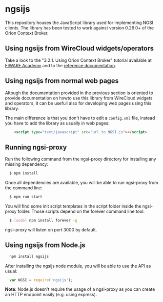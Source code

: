 ngsijs
======

This repository houses the JavaScript library used for implementing NGSI
clients. The library has been tested to work against version 0.26.0+ of the
Orion Context Broker.

Using ngsijs from WireCloud widgets/operators
---------------------------------------------

Take a look to the "3.2.1. Using Orion Context Broker" tutorial available at
[FIWARE Academy] and to the [reference documentation].

[FIWARE Academy]: http://edu.fiware.org/course/view.php?id=53#section-3
[reference documentation]: https://wirecloud.readthedocs.org/en/latest/development/ngsi_api/

Using ngsijs from normal web pages
----------------------------------

Altough the documentation provided in the previous section is oriented to
provide documentation on howto use this library from WireCloud widgets and
operators, it can be usefull also for developing web pages using this library.

The main difference is that you don't have to edit a `config.xml` file, instead
you have to add the library as usually in web pages:

```html
    <script type="text/javascript" src="url_to_NGSI.js"></script>
```

Running ngsi-proxy
------------------

Run the following command from the ngsi-proxy directory for installing any
missing dependency:

``` bash
  $ npm install
```

Once all dependencies are available, you will be able to run ngsi-proxy from
the command line:

``` bash
  $ npm run start
```

You will find some init script templates in the script folder inside the
ngsi-proxy folder. Those scripts depend on the forever command line tool:

``` bash
  $ [sudo] npm install forever -g
```

ngsi-proxy will listen on port 3000 by default.

Using ngsijs from Node.js
-------------------------

``` bash
  npm install ngsijs
```

After installing the ngsijs node module, you will be able to use the API as usual:

``` js
  var NGSI = require('ngsijs');
```

**Note:** Node.js doesn't require the usage of a ngsi-proxy as you can create
an HTTP endpoint easily (e.g. using express).
